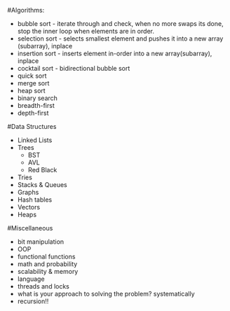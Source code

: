 #Algorithms:
* bubble sort - iterate through and check, when no more swaps its done, stop the inner loop when elements are in order.
* selection sort - selects smallest element and pushes it into a new array (subarray), inplace
* insertion sort - inserts element in-order into a new array(subarray), inplace
* cocktail sort - bidirectional bubble sort
* quick sort
* merge sort
* heap sort
* binary search
* breadth-first
* depth-first

#Data Structures
* Linked Lists
* Trees
	* BST
	* AVL
	* Red Black
* Tries
* Stacks & Queues
* Graphs
* Hash tables
* Vectors
* Heaps

#Miscellaneous
* bit manipulation
* OOP
* functional functions
* math and probability
* scalability & memory
* language
* threads and locks
* what is your approach to solving the problem? systematically
* recursion!!


